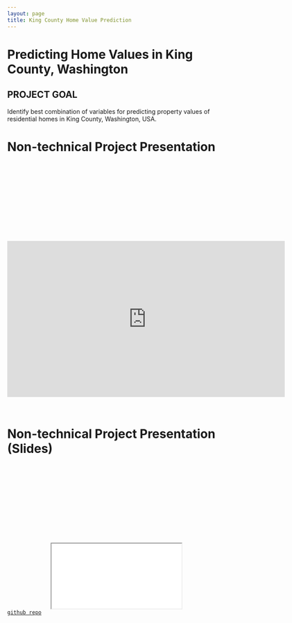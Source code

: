 ```yaml
---
layout: page
title: King County Home Value Prediction
---
```


# Predicting Home Values in King County, Washington

## PROJECT GOAL
Identify best combination of variables for predicting property values of residential homes in King County, Washington, USA.

# Non-technical Project Presentation 

<div style="display:block; text-align:center; margin:100px auto; clear:both; top:100px; position:relative; z-index:9999;">

<iframe src="https://player.vimeo.com/video/371786438" width="640" height="360" frameborder="0" webkitallowfullscreen mozallowfullscreen allowfullscreen sandbox="allow-scripts"></iframe>
<br /><br /><br /><br /><br />
</div>

# Non-technical Project Presentation (Slides)

<div style="display:block; text-align:center; margin:100px auto; clear:both; top:100px; position:relative; z-index:9999;">
<iframe src="/projects/king-county/slides/index.html"></iframe>
</div>

[`github repo`](https://github.com/hakkeray/predicting-home-values-with-multiple-linear-regression)

